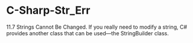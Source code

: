 # C-Sharp-Str_Err
11.7 Strings Cannot Be Changed.
If you really need to modify a string, C# provides another class that can be used—the StringBuilder class. 
